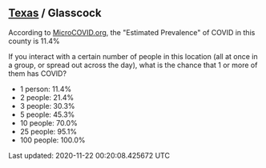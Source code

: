 
## [Texas](/united-states/texas) / Glasscock

According to [MicroCOVID.org](http://microcovid.org),
the "Estimated Prevalence" of COVID in this county is 11.4%

If you interact with a certain number of people in this location
(all at once in a group, or spread out across the day), what is the chance that
1 or more of them has COVID?

- 1 person: 11.4%
- 2 people: 21.4%
- 3 people: 30.3%
- 5 people: 45.3%
- 10 people: 70.0%
- 25 people: 95.1%
- 100 people: 100.0%

Last updated: 2020-11-22 00:20:08.425672 UTC
